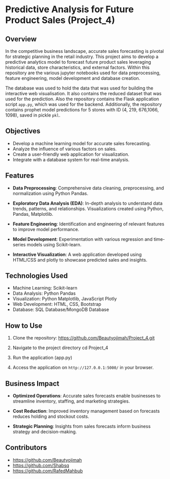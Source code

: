 # Predictive Analysis for Future Product Sales (Project_4)

## Overview

In the competitive business landscape, accurate sales forecasting is pivotal for strategic planning in the retail industry. This project aims to develop a predictive analytics model to forecast future product sales leveraging historical data, store characteristics, and external factors. Within this repository are the various jupyter notebooks used for data preprocessing, feature engineering, model development and database creation. 

The database was used to hold the data that was used for building the interactive web visualisation. It also contains the reduced dataset that was used for the prediction. Also the repository contains the Flask application script `app.py`, which was used for the backend. Additionally, the repository contains prophet model predictions for 5 stores with ID (4, 219, 676,1066, 1098), saved in pickle `pkl`.

## Objectives

- Develop a machine learning model for accurate sales forecasting.
- Analyze the influence of various factors on sales.
- Create a user-friendly web application for visualization.
- Integrate with a database system for real-time analysis.

## Features

- **Data Preprocessing**: Comprehensive data cleaning, preprocessing, and normalization using Python Pandas.

- **Exploratory Data Analysis (EDA)**: In-depth analysis to understand data trends, patterns, and relationships. Visualizations created using Python, Pandas, Matplotlib.

- **Feature Engineering**: Identification and engineering of relevant features to improve model performance.

- **Model Development**: Experimentation with various regression and time-series models using Scikit-learn.

- **Interactive Visualization**: A web application developed using HTML/CSS and plotly to showcase predicted sales and insights.

## Technologies Used

- Machine Learning: Scikit-learn
- Data Analysis: Python Pandas
- Visualization: Python Matplotlib, JavaScript Plotly
- Web Development: HTML, CSS, Bootstrap
- Database: SQL Database/MongoDB Database

## How to Use

1. Clone the repository:
https://github.com/Beautyojimah/Project_4.git

2. Navigate to the project directory
cd Project_4

3. Run the application (app.py)


4. Access the application on `http://127.0.0.1:5000/` in your browser.

## Business Impact

- **Optimized Operations**: Accurate sales forecasts enable businesses to streamline inventory, staffing, and marketing strategies.

- **Cost Reduction**: Improved inventory management based on forecasts reduces holding and stockout costs.

- **Strategic Planning**: Insights from sales forecasts inform business strategy and decision-making.

## Contributors

- https://github.com/Beautyojimah
- https://github.com/Shabsq
- https://github.com/RafedMahbub




